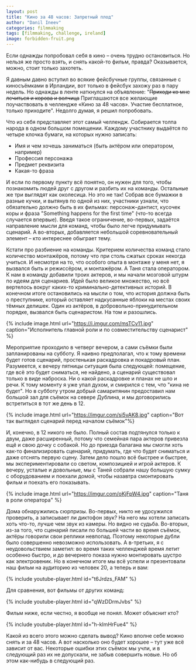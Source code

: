 ```yaml
---
layout: post
title: "Кино за 48 часов: Запретный плод"
author: "Danil Ineev"
categories: filmmaking
tags: [filmmaking, challenge, ireland]
image: forbidden-fruit.png
---
```


Если однажды попробовал себя в кино – очень трудно остановиться. Но нельзя же просто взять, и снять какой-то фильм, правда? Оказывается, можно, стоит только захотеть.

Я давным давно вступил во всякие фейсбучные группы, связанные с киносъёмками в Ирландии, вот только в фейсбук захожу раз в пару недель. Но однажды в ленте наткнулся на объявление: "~~Приходи ко мне лечиться и корова и волчица~~ Приглашаются все желающие поучаствовать в челлендже «Кино за 48 часов». Участие бесплатное, только приходите". Недолго думая, я решил попробовать.

Что из себя представляет этот самый челлендж. Собирается толпа народа в одном большом помещении. Каждому участнику выдаётся по четыре клочка бумаги, на которых нужно записать:

- Имя и чем хочешь заниматься (быть актёром или оператором, например)
- Профессия персонажа
- Предмет реквизита
- Какая-то фраза

И если по первому пункту всё понятно, он нужен для того, чтобы познакомить людей друг с другом и разбить их на команды. Остальные же три выглядят как околесица. Но это не так! Собрав все бумажки в разные кучки, и вытянув по одной из них, участники узнали, что обязательно должно быть в их фильмах: персонаж–дантист, кусочек коры и фраза "Something happens for the first time" (что-то всегда случается впервые). Введя такое ограничение, во-первых, задаётся направление мысли для команд, чтобы было легче придумывать сценарий. А во-вторых, добавляется небольшой соревновательный элемент – кто интереснее обыграет тему.

Кстати про разбиение на команды. Критерием количества команд стало количество монтажёров, потому что при столь сжатых сроках некогда учиться. И несмотря на то, что особого опыта в монтаже у меня нет, я вызвался быть и режиссёром, и монтажёром. А Таня стала оператором. К нам в команду добавили троих актеров, и мы начали мозговой штурм по идеям для сценариев. Идей было великое множество, но всё вертелось вокруг каких-то криминально-детективных историй. В конечном итоге остановились на мысли о том, что история должна быть о преступнике, который оставляет надкусанные яблоки на местах своих тёмных делишек. Один из актёров, в добровольно-принудительном порядке, вызвался быть сценаристом. На том и разошлись.

{% include image.html url="https://i.imgur.com/msTCv11.jpg" caption="Исполнитель главной роли и по совместительству сценарист" %}

Мероприятие проходило в четверг вечером, а сами съёмки были запланированы на субботу. Я наивно предполагал, что к тому времени будет готов сценарий, простенькая раскадровка и покадровый план. Разумеется, к вечеру пятницы ситуация была следующей: помещение, где всё это будет сниматься, не найдено, а сценарий существовал только в виде наброска. Ни о какой раскадровке и планах не шло и речи. К тому моменту я уже упал духом, и смирился с тем, что "кина не будет". Но в субботу утром добрый самаритянин предоставил нам большой зал для съёмок на севере Дублина, и мы договорились встретиться в тот же день в 12.

{% include image.html url="https://imgur.com/si5vAK8.jpg" caption="Вот так выглядел сценарий перед началом съёмок"%}

И, конечно, в 12 никого не было. Полный состав подтянулся только к двум, даже расширенный, потому что семейная пара актеров привезла ещё и свою дочку с собакой. Но до приезда балагана мы смогли хоть как-то финализировать сценарий, придумать, где что будет сниматься и даже отснять первую сцену. Затем дело пошло всё быстрее и быстрее, мы экспериментировали со светом, композицией и игрой актеров. К вечеру, усталые и довольные, мы с Таней собрали нашу большую сумку с оборудованием и поехали домой, чтобы назавтра смонтировать фильм и поехать его показывать.

{% include image.html url="https://imgur.com/oKjFpW4.jpg" caption="Таня в роли оператора" %}

Дома обнаружились сюрпризы. Во-первых, никто не удосужился проверить, а записывает ли диктофон звук? На него мы хотели записать хоть что-то, лучше чем звук из камеры. Но видно не судьба. Во-вторых, из-за того, что сценарий писали по большей части во время съёмок, актёры говорили свои реплики невпопад. Поэтому некоторые дубли было совершенно невозможно использовать. А в-третьих, я с неудовольствием заметил: во время таких челленджей время летит особенно быстро, и до вечернего показа нужно монтировать шустро как электровеник. Но в конечном итоге мы всё успели и презентовали наш фильм на аудиторию из человек 20, а теперь и вам:

{% include youtube-player.html id="t6Jrdzs_FAM" %}

Для сравнения, вот фильмы от других команд:

{% include youtube-player.html id="qWzDDrmJvbs" %}

Фильм ниже, если честно, я вообще не понял. Может объяснит кто?

{% include youtube-player.html id="h-kImHrFue4" %}

Какой из всего этого можно сделать вывод? Кино вполне себе можно снять и за 48 часов. А вот насколько оно будет хорошее – тут уже всё зависит от вас. Некоторые ошибки этих съёмок мы учли, и в следующий раз их не допускали, не забыв совершить новые. Но об этом как-нибудь в следующий раз.